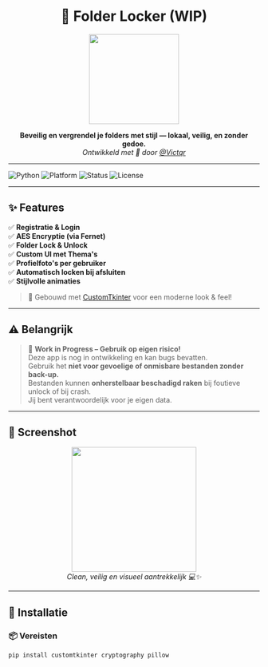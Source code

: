 <h1 align="center">🔐 Folder Locker (WIP)</h1>

<p align="center">
  <img src="https://media.giphy.com/media/VbnUQpnihPSIgIXuZv/giphy.gif" width="180"/>
</p>

<p align="center">
  <b>Beveilig en vergrendel je folders met stijl — lokaal, veilig, en zonder gedoe.</b><br>
  <i>Ontwikkeld met 💙 door <a href="https://github.com/Victqr">@Victqr</a></i>
</p>

---

![Python](https://img.shields.io/badge/Python-3.10+-blue.svg)
![Platform](https://img.shields.io/badge/Platform-Windows%20%7C%20macOS%20%7C%20Linux-green)
![Status](https://img.shields.io/badge/Status-WIP-orange)
![License](https://img.shields.io/badge/License-Creative%20Freedom-lightgrey)

---

## ✨ Features

✅ **Registratie & Login**  
✅ **AES Encryptie (via Fernet)**  
✅ **Folder Lock & Unlock**  
✅ **Custom UI met Thema's**  
✅ **Profielfoto's per gebruiker**  
✅ **Automatisch locken bij afsluiten**  
✅ **Stijlvolle animaties**  

> 🎨 Gebouwd met [CustomTkinter](https://github.com/TomSchimansky/CustomTkinter) voor een moderne look & feel!

---

## ⚠️ Belangrijk

> 🚧 **Work in Progress – Gebruik op eigen risico!**  
> Deze app is nog in ontwikkeling en kan bugs bevatten.  
> Gebruik het **niet voor gevoelige of onmisbare bestanden zonder back-up.**  
> Bestanden kunnen **onherstelbaar beschadigd raken** bij foutieve unlock of bij crash.  
> Jij bent verantwoordelijk voor je eigen data.

---

## 📸 Screenshot

<p align="center">
  <img src="https://imgur.com/a/EknUcvT" width="250"><br>
  <i>Clean, veilig en visueel aantrekkelijk 💻✨</i>
</p>

---

## 🧰 Installatie

### 📦 Vereisten
```bash
pip install customtkinter cryptography pillow
